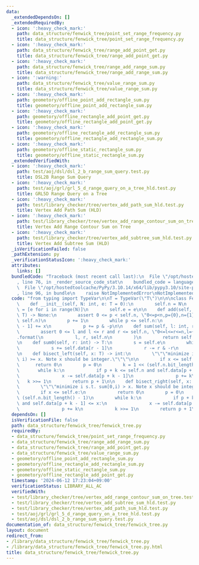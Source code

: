 ```yaml
---
data:
  _extendedDependsOn: []
  _extendedRequiredBy:
  - icon: ':heavy_check_mark:'
    path: data_structure/fenwick_tree/point_set_range_frequency.py
    title: data_structure/fenwick_tree/point_set_range_frequency.py
  - icon: ':heavy_check_mark:'
    path: data_structure/fenwick_tree/range_add_point_get.py
    title: data_structure/fenwick_tree/range_add_point_get.py
  - icon: ':heavy_check_mark:'
    path: data_structure/fenwick_tree/range_add_range_sum.py
    title: data_structure/fenwick_tree/range_add_range_sum.py
  - icon: ':warning:'
    path: data_structure/fenwick_tree/value_range_sum.py
    title: data_structure/fenwick_tree/value_range_sum.py
  - icon: ':heavy_check_mark:'
    path: geometory/offline_point_add_rectangle_sum.py
    title: geometory/offline_point_add_rectangle_sum.py
  - icon: ':heavy_check_mark:'
    path: geometory/offline_rectangle_add_point_get.py
    title: geometory/offline_rectangle_add_point_get.py
  - icon: ':heavy_check_mark:'
    path: geometory/offline_rectangle_add_rectangle_sum.py
    title: geometory/offline_rectangle_add_rectangle_sum.py
  - icon: ':heavy_check_mark:'
    path: geometory/offline_static_rectangle_sum.py
    title: geometory/offline_static_rectangle_sum.py
  _extendedVerifiedWith:
  - icon: ':heavy_check_mark:'
    path: test/aoj/dsl/dsl_2_b_range_sum_query.test.py
    title: DSL2B Range Sum Query
  - icon: ':heavy_check_mark:'
    path: test/aoj/grl/grl_5_d_range_query_on_a_tree_hld.test.py
    title: GRL5D Range Query on a Tree
  - icon: ':heavy_check_mark:'
    path: test/library_checker/tree/vertex_add_path_sum_hld.test.py
    title: Vertex Add Path Sum (HLD)
  - icon: ':heavy_check_mark:'
    path: test/library_checker/tree/vertex_add_range_contour_sum_on_tree.test.py
    title: Vertex Add Range Contour Sum on Tree
  - icon: ':heavy_check_mark:'
    path: test/library_checker/tree/vertex_add_subtree_sum_hld.test.py
    title: Vertex Add Subtree Sum (HLD)
  _isVerificationFailed: false
  _pathExtension: py
  _verificationStatusIcon: ':heavy_check_mark:'
  attributes:
    links: []
  bundledCode: "Traceback (most recent call last):\n  File \"/opt/hostedtoolcache/PyPy/3.10.14/x64/lib/pypy3.10/site-packages/onlinejudge_verify/documentation/build.py\"\
    , line 76, in _render_source_code_stat\n    bundled_code = language.bundle(\n\
    \  File \"/opt/hostedtoolcache/PyPy/3.10.14/x64/lib/pypy3.10/site-packages/onlinejudge_verify/languages/python.py\"\
    , line 96, in bundle\n    raise NotImplementedError\nNotImplementedError\n"
  code: "from typing import TypeVar\n\nT = TypeVar(\"T\")\n\n\nclass FenwickTree:\n\
    \    def __init__(self, N: int, e: T = 0):\n        self.n = N\n        self.data\
    \ = [e for i in range(N)]\n        self.e = e\n\n    def add(self, p: int, x:\
    \ T) -> None:\n        assert 0 <= p < self.n, \"0<=p<n,p={0},n={1}\".format(p,\
    \ self.n)\n        p += 1\n        while p <= self.n:\n            self.data[p\
    \ - 1] += x\n            p += p & -p\n\n    def sum(self, l: int, r: int) -> T:\n\
    \        assert 0 <= l and l <= r and r <= self.n, \"0<=l<=r<=n,l={0},r={1},n={2}\"\
    .format(\n            l, r, self.n\n        )\n        return self.sum0(r) - self.sum0(l)\n\
    \n    def sum0(self, r: int) -> T:\n        s = self.e\n        while r > 0:\n\
    \            s += self.data[r - 1]\n            r -= r & -r\n        return s\n\
    \n    def bisect_left(self, x: T) -> int:\n        \"\"\"minimize i s.t. sum[0,\
    \ i) >= x. Note x should be integer.\"\"\"\n\n        if x <= self.e:\n      \
    \      return 0\n        p = 0\n        k = 1 << (self.n.bit_length() - 1)\n \
    \       while k:\n            if p + k <= self.n and self.data[p + k - 1] < x:\n\
    \                x -= self.data[p + k - 1]\n                p += k\n         \
    \   k >>= 1\n        return p + 1\n\n    def bisect_right(self, x: T) -> int:\n\
    \        \"\"\"minimize i s.t. sum[0,i) > x. Note x should be integer.\"\"\"\n\
    \        if x <= self.e:\n            return 0\n        p = 0\n        k = 1 <<\
    \ (self.n.bit_length() - 1)\n        while k:\n            if p + k <= self.n\
    \ and self.data[p + k - 1] <= x:\n                x -= self.data[p + k - 1]\n\
    \                p += k\n            k >>= 1\n        return p + 1\n"
  dependsOn: []
  isVerificationFile: false
  path: data_structure/fenwick_tree/fenwick_tree.py
  requiredBy:
  - data_structure/fenwick_tree/point_set_range_frequency.py
  - data_structure/fenwick_tree/range_add_range_sum.py
  - data_structure/fenwick_tree/range_add_point_get.py
  - data_structure/fenwick_tree/value_range_sum.py
  - geometory/offline_point_add_rectangle_sum.py
  - geometory/offline_rectangle_add_rectangle_sum.py
  - geometory/offline_static_rectangle_sum.py
  - geometory/offline_rectangle_add_point_get.py
  timestamp: '2024-06-12 17:23:04+09:00'
  verificationStatus: LIBRARY_ALL_AC
  verifiedWith:
  - test/library_checker/tree/vertex_add_range_contour_sum_on_tree.test.py
  - test/library_checker/tree/vertex_add_subtree_sum_hld.test.py
  - test/library_checker/tree/vertex_add_path_sum_hld.test.py
  - test/aoj/grl/grl_5_d_range_query_on_a_tree_hld.test.py
  - test/aoj/dsl/dsl_2_b_range_sum_query.test.py
documentation_of: data_structure/fenwick_tree/fenwick_tree.py
layout: document
redirect_from:
- /library/data_structure/fenwick_tree/fenwick_tree.py
- /library/data_structure/fenwick_tree/fenwick_tree.py.html
title: data_structure/fenwick_tree/fenwick_tree.py
---
```

